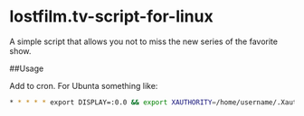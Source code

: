 lostfilm.tv-script-for-linux
===============
A simple script that allows you not to miss the new series of the favorite show.


##Usage

Add to cron. For Ubunta something like: 
```sh
* * * * * export DISPLAY=:0.0 && export XAUTHORITY=/home/username/.Xauthority && sudo -u username /usr/bin/python /path_to/source.py
```
